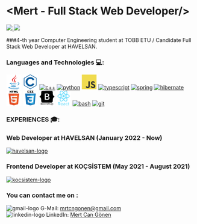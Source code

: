 # <Mert - Full Stack Web Developer/>

<a href="https://github.com/mrtcngnn" align="center">
  <img height="180em" src="https://github-readme-stats-git-masterrstaa-rickstaa.vercel.app/api?username=mrtcngnn&theme=radical&show_icons=true"/>  
  <img height="180em" src="https://github-readme-stats-git-masterrstaa-rickstaa.vercel.app/api/top-langs/?username=mrtcngnn&theme=radical&layout=compact"/>
</a>
  
###4-th year Computer Engineering student at TOBB ETU / Candidate Full Stack Web Developer at HAVELSAN.

### Languages and Technologies 💻:
<p align="left"> 

<a href="https://www.java.com" target="_blank"><img src="https://raw.githubusercontent.com/devicons/devicon/master/icons/java/java-original.svg" alt="java" width="40" height="40"/></a> 
<a href="https://devdocs.io/c/" target="_blank"><img src="https://raw.githubusercontent.com/devicons/devicon/2ae2a900d2f041da66e950e4d48052658d850630/icons/c/c-line.svg" alt="c" width="40" height="40"></a> 
<a href="https://cplusplus.com/" target="_blank"><img src="https://raw.githubusercontent.com/jmnote/z-icons/master/svg/cpp.svg" alt="c++" width="40" height="40"></a> <a href="https://www.python.org/" target="_blank"><img src="https://raw.githubusercontent.com/jmnote/z-icons/master/svg/python.svg" alt="python" width="40" height="40"></a> 
<a href="https://developer.mozilla.org/en-US/docs/Web/JavaScript" target="_blank"><img src="https://raw.githubusercontent.com/devicons/devicon/master/icons/javascript/javascript-original.svg" alt="javascript" width="40" height="40"/></a> 
<a href="https://www.typescriptlang.org/" target="_blank"><img src="https://www.svgrepo.com/show/303600/typescript-logo.svg" alt="typescript" width="40" height="40"/></a>
<a href="https://spring.io/projects/spring-boot" target="_blank"><img src="https://img.shields.io/badge/Spring_Boot-F2F4F9?style=for-the-badge&logo=spring-boot" alt="spring" width="70" height="40"></a>
<a href="https://hibernate.org/" target="_blank"><img src="https://www.vectorlogo.zone/logos/hibernate/hibernate-ar21.svg" alt="hibernate" width="70" height="40"></a>
<a href="https://www.w3schools.com/html/default.asp" target="_blank"><img src="https://raw.githubusercontent.com/devicons/devicon/2ae2a900d2f041da66e950e4d48052658d850630/icons/html5/html5-original-wordmark.svg" alt="html" width="40" height="40"></a> 
<a href="https://www.w3schools.com/css/" target="_blank"><img src="https://raw.githubusercontent.com/devicons/devicon/master/icons/css3/css3-original-wordmark.svg" alt="css3" width="40" height="40"/></a>
<a href="https://getbootstrap.com" target="_blank"><img src="https://raw.githubusercontent.com/devicons/devicon/master/icons/bootstrap/bootstrap-plain-wordmark.svg" alt="bootstrap" width="40" height="40"/></a>
<a href="https://reactjs.org/" target="_blank"><img src="https://raw.githubusercontent.com/devicons/devicon/master/icons/react/react-original-wordmark.svg" alt="react" width="40" height="40"/></a> 
<a href="https://www.gnu.org/software/bash/" target="_blank"><img src="https://raw.githubusercontent.com/jmnote/z-icons/master/svg/bash.svg" alt="bash" width="40" height="40"></a> 
<a href="https://git-scm.com/doc" target="_blank"><img src="https://raw.githubusercontent.com/jmnote/z-icons/master/svg/git.svg" alt="git" width="40" height="40"></a> 
</p>

### EXPERIENCES 🎓:

### Web Developer at HAVELSAN (January 2022 - Now)
<a href="https://www.havelsan.com.tr/" target="_blank">
<img alt="havelsan-logo" width="210" height="140" src="https://upload.wikimedia.org/wikipedia/commons/thumb/c/c8/Havelsan_logo.svg/450px-Havelsan_logo.svg.png">
</a>

### Frontend Developer at KOÇSİSTEM (May 2021 - August 2021)
<a href="https://www.kocsistem.com.tr/" target="_blank">
<img alt="kocsistem-logo" width="240" height="70" src="https://upload.wikimedia.org/wikipedia/tr/archive/2/28/20200704155435%21KocSistem_logo.png">
</a>

### You can contact me on : 
<img alt="gmail-logo" src="https://www.svgrepo.com/show/243092/gmail.svg" width="20" height="20">  G-Mail: [mrtcngonen@gmail.com](mailto:mrtcngonen@gmail.com)<br/>
<img alt="linkedin-logo" src="https://www.svgrepo.com/show/157006/linkedin.svg" width="20" height="20">  LinkedIn: [Mert Can Gönen](https://www.linkedin.com/in/mertcangonen)<br/>
